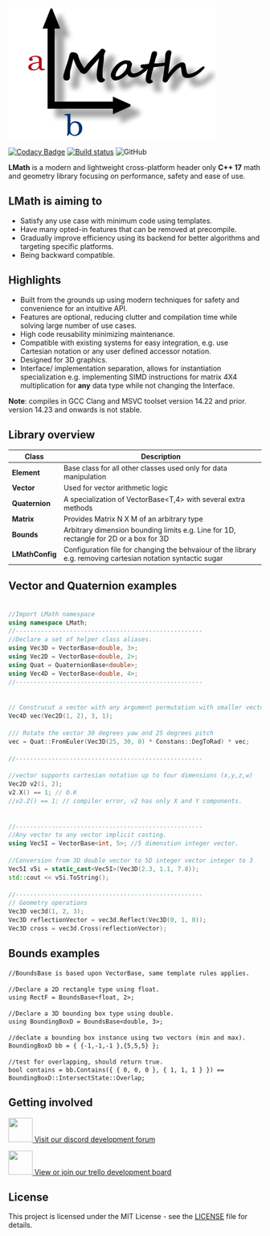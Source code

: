 ![LMath logo](https://github.com/TheNicker/blob/blob/master/Lmath.png)

[![Codacy Badge](https://api.codacy.com/project/badge/Grade/a7f043160b7b4f94b9ec87f83c1608b2)](https://www.codacy.com/manual/TheNicker/LMath?utm_source=github.com&amp;utm_medium=referral&amp;utm_content=TheNicker/LMath&amp;utm_campaign=Badge_Grade)
[![Build status](https://ci.appveyor.com/api/projects/status/yxypaqf9is7w1iwy?svg=true)](https://ci.appveyor.com/project/LiorL/lmath)
![GitHub](https://img.shields.io/github/license/Thenicker/lmath)

**LMath** is a modern and lightweight cross-platform header only **C++ 17** math and geometry library focusing on performance, safety and ease of use.

## LMath is aiming to

* Satisfy any use case with minimum code using templates.
* Have many opted-in features that can be removed at precompile.
* Gradually improve efficiency using its backend for better algorithms and targeting specific platforms.
* Being backward compatible.

## Highlights

* Built from the grounds up using modern techniques for safety and convenience for an intuitive API.
* Features are optional, reducing clutter and compilation time while solving large number of use cases.
* High code reusability minimizing maintenance.
* Compatible with existing systems for easy integration, e.g. use Cartesian notation or any user defined accessor notation.
* Designed for 3D graphics.
* Interface/ implementation separation, allows for instantiation specialization e.g. implementing SIMD instructions for matrix 4X4 multiplication for **any** data type while not changing the Interface.

**Note**: compiles in GCC Clang and MSVC toolset version 14.22 and prior. version 14.23 and onwards is not stable.

## Library overview

|      Class       |                                           Description                                                         |
| ---------------  | ------------------------------------------------------------------------------------------------------------- |
| **Element**      | Base class for all other classes used only for data manipulation                                              |
| **Vector**       | Used for vector arithmetic logic                                                                              |
| **Quaternion**   | A specialization of VectorBase<T,4> with several extra methods                                                |
| **Matrix**       | Provides Matrix N X M of an arbitrary type                                                                    |
| **Bounds**       | Arbitrary dimension bounding limits  e.g. Line for 1D, rectangle for 2D or a box for 3D                       |
| **LMathConfig**  | Configuration file for changing the behvaiour of the library e.g. removing cartesian notation syntactic sugar |


## Vector and Quaternion examples

```c++

//Import LMath namespace
using namespace LMath;
//----------------------------------------------------
//Declare a set of helper class aliases.
using Vec3D = VectorBase<double, 3>;
using Vec2D = VectorBase<double, 2>;
using Quat = QuaternionBase<double>;
using Vec4D = VectorBase<double, 4>;
//----------------------------------------------------


// Construcut a vector with any argument permutation with smaller vectors or numbers.
Vec4D vec(Vec2D(1, 2), 3, 1);

/// Rotate the vector 30 degrees yaw and 25 degrees pitch
vec = Quat::FromEuler(Vec3D(25, 30, 0) * Constans::DegToRad) * vec;

//----------------------------------------------------

//vector supports cartesian notation up to four dimensions (x,y,z,w)
Vec2D v2(1, 2);
v2.X() == 1; // O.K
//v2.Z() == 1; // compiler error, v2 has only X and Y components.


//----------------------------------------------------
//Any vector to any vector implicit casting.
using Vec5I = VectorBase<int, 5>; //5 dimenstion integer vector.

//Conversion from 3D double vector to 5D integer vector integer to 3
Vec5I v5i = static_cast<Vec5I>(Vec3D(2.3, 1.1, 7.8));
std::cout << v5i.ToString();

//----------------------------------------------------
// Geometry operations
Vec3D vec3d(1, 2, 3);
Vec3D reflectionVector = vec3d.Reflect(Vec3D(0, 1, 0));
Vec3D cross = vec3d.Cross(reflectionVector);
```

## Bounds examples

```
//BoundsBase is based upon VectorBase, same template rules applies.

//Declare a 2D rectangle type using float.
using RectF = BoundsBase<float, 2>;

//Declare a 3D bounding box type using double.
using BoundingBoxD = BoundsBase<double, 3>;

//declate a bounding box instance using two vectors (min and max).
BoundingBoxD bb = { {-1,-1,-1 },{5,5,5} };

//test for overlapping, should return true.
bool contains = bb.Contains({ { 0, 0, 0 }, { 1, 1, 1 } }) == BoundingBoxD::IntersectState::Overlap;
```

## Getting involved

<a href="https://discord.gg/6QNHmQR"> <img src="https://discordapp.com/assets/f8389ca1a741a115313bede9ac02e2c0.svg" width="48" height="48" /> Visit our discord development forum</a>

<a href="https://trello.com/b/XQQ2CI8t/lmath"><img src="https://cdn1.iconfinder.com/data/icons/designer-skills/128/trello-64.png" width="48" height="48" /> View or join our trello development board</a>

## License

This project is licensed under the MIT License - see the [LICENSE](LICENSE) file for details.
